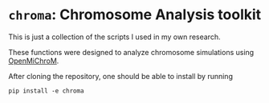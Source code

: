 # `chroma`: Chromosome Analysis toolkit

This is just a collection of the scripts I used in my own research.

These functions were designed to analyze chromosome simulations using [OpenMiChroM](https://github.com/junioreif/OpenMiChroM).

After cloning the repository, one should be able to install by running

```pip install -e chroma```